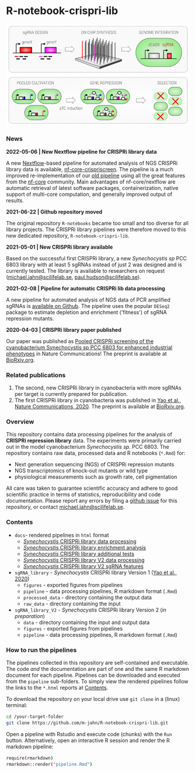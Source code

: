 # R-notebook-crispri-lib

<!-- header image -->
![Principle of a CRISPRi repression library](CRISPRi_lib_principle.png)

### News

**2022-05-06 | New Nextflow pipeline for CRISPRi library data**

A new [Nextflow](nextflow.io/)-based pipeline for automated analysis of NGS CRISPRi library data is available, [nf-core-crispriscreen](https://github.com/m-jahn/nf-core-crispriscreen). The pipeline is a much improved re-implementation of
our [old pipeline](https://github.com/m-jahn/CRISPRi-lib-pipe) using all the great features from the [nf-core](https://nf-co.re/) community. Main advantages of nf-core/nextflow are automatic retrieval of latest software packages, containerization,
native support of multi-core computation, and generally improved output of results.

**2021-06-22 | Github repository moved**

The original repository `R-notebooks` became too small and too diverse for all library projects.
The CRISPRi library pipelines were therefore moved to this new dedicated repository, `R-notebook-crispri-lib`.

**2021-05-01 | New CRISPRi library available**

Based on the successful first CRISPRi library, a new *Synechocystis sp* PCC 6803 library with at least 5 sgRNAs instead of just 2 was designed and is currently tested. The library is available to researchers on request (michael.jahn@scilifelab.se, paul.hudson@scilifelab.se).

**2021-02-08 | Pipeline for automatic CRISPRi lib data processing**

A new pipeline for automated analysis of NGS data of PCR amplified sgRNAs is [available on Github](https://github.com/m-jahn/CRISPRi-lib-pipe). The pipeline uses the popular `DESeq2` package to estimate depletion and enrichment ('fitness') of sgRNA repression mutants.

**2020-04-03 | CRISPRi library paper published**

Our paper was published as [Pooled CRISPRi screening of the cyanobacterium Synechocystis sp PCC 6803 for enhanced industrial phenotypes](https://www.nature.com/articles/s41467-020-15491-7) in Nature Communications!
The preprint is available at [BioRxiv.org](https://www.biorxiv.org/content/10.1101/823534v2).

### Related publications

1. The second, new CRISPRi library in cyanobacteria with more sgRNAs per target is currently prepared for publication.
2. The first CRISPRi library in cyanobacteria was published in [Yao et al., Nature Communications, 2020](https://www.nature.com/articles/s41467-020-15491-7). 
The preprint is available at [BioRxiv.org](https://www.biorxiv.org/content/10.1101/823534v2).


### Overview

This repository contains data processing pipelines for the analysis of **CRISPRi repression library** data. The experiments were primarily carried out in the model cyanobacterium *Synechocystis sp.* PCC 6803. The repository contains raw data, processed data and R notebooks (`*.Rmd`) for:

- Next generation sequencing (NGS) of CRISPRi repression mutants
- NGS transcriptomics of knock-out mutants or wild type
- physiological measurements such as growth rate, cell pigmentation

All care was taken to guarantee scientific accuracy and adhere to good scientific practice in terms of statistics, reproducibility and code documentation. Please report any errors by filing a [github issue](https://github.com/m-jahn/R-notebook-crispri-lib/issues) for this repository, or contact michael.jahn@scilifelab.se.

### Contents

- `docs`- rendered pipelines in `html` format
  - [_Synechocystis_ CRISPRi library data processing](https://m-jahn.github.io/R-notebook-crispri-lib/CRISPRi_library_data_processing.nb.html)
  - [_Synechocystis_ CRISPRi library enrichment analysis](https://m-jahn.github.io/R-notebook-crispri-lib/CRISPRi_library_enrichment_analysis.nb.html)
  - [_Synechocystis_ CRISPRi library additional tests](https://m-jahn.github.io/R-notebook-crispri-lib/CRISPRi_library_additional_tests.nb.html)
  - [_Synechocystis_ CRISPRi library V2 data processing](https://m-jahn.github.io/R-notebook-crispri-lib/CRISPRi_V2_data_processing.nb.html)
  - [_Synechocystis_ CRISPRi library V2 sgRNA features](https://m-jahn.github.io/R-notebook-crispri-lib/sgRNA_ML_analysis.html)
- `sgRNA_library` - *Synechocystis* CRISPRi library Version 1 ([Yao et al., 2020](https://www.nature.com/articles/s41467-020-15491-7))
  - `figures` - exported figures from pipelines
  - `pipeline` - data processing pipelines, R markdown format (`.Rmd`)
  - `processed_data` - directory containing the output data
  - `raw_data` - directory containing the input
- `sgRNA_library_V2` - *Synechocystis* CRISPRi library Version 2 (*in preparation*)
  - `data` - directory containing the input and output data
  - `figures` - exported figures from pipelines
  - `pipeline` - data processing pipelines, R markdown format (`.Rmd`)

### How to run the pipelines

The pipelines collected in this repository are self-contained and executable. The code _and_ the documentation are part of one and the same R markdown document for each pipeline. Pipelines can be downloaded and executed from the `pipeline` sub-folders. To simply view the rendered pipelines follow the links to the `*.html` reports at [Contents](#Contents).

To download the repository on your local drive use `git clone` in a (linux) terminal:

``` bash
cd /your-target-folder
git clone https://github.com/m-jahn/R-notebook-crispri-lib.git
```

Open a pipeline with Rstudio and execute code (chunks) with the `Run` button.
Alternatively, open an interactive R session and render the R markdown pipeline:

``` bash
require(rmarkdown)
rmarkdown::render("pipeline.Rmd")
```
